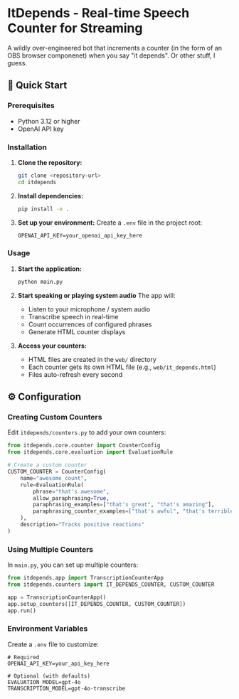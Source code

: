 # ItDepends - Real-time Speech Counter for Streaming

A wildly over-engineered bot that increments a counter (in the form of an OBS browser componenet) when you say "it depends". Or other stuff, I guess.

## 🚀 Quick Start

### Prerequisites

- Python 3.12 or higher
- OpenAI API key

### Installation

1. **Clone the repository:**
   ```bash
   git clone <repository-url>
   cd itdepends
   ```

2. **Install dependencies:**
   ```bash
   pip install -e .
   ```

3. **Set up your environment:**
   Create a `.env` file in the project root:
   ```env
   OPENAI_API_KEY=your_openai_api_key_here
   ```

### Usage

1. **Start the application:**
   ```bash
   python main.py
   ```

2. **Start speaking or playing system audio** The app will:
   - Listen to your microphone / system audio
   - Transcribe speech in real-time
   - Count occurrences of configured phrases
   - Generate HTML counter displays

3. **Access your counters:**
   - HTML files are created in the `web/` directory
   - Each counter gets its own HTML file (e.g., `web/it_depends.html`)
   - Files auto-refresh every second


## ⚙️ Configuration

### Creating Custom Counters

Edit `itdepends/counters.py` to add your own counters:

```python
from itdepends.core.counter import CounterConfig
from itdepends.core.evaluation import EvaluationRule

# Create a custom counter
CUSTOM_COUNTER = CounterConfig(
    name="awesome_count",
    rule=EvaluationRule(
        phrase="that's awesome",
        allow_paraphrasing=True,
        paraphrasing_examples=["that's great", "that's amazing"],
        paraphrasing_counter_examples=["that's awful", "that's terrible"]
    ),
    description="Tracks positive reactions"
)
```

### Using Multiple Counters

In `main.py`, you can set up multiple counters:

```python
from itdepends.app import TranscriptionCounterApp
from itdepends.counters import IT_DEPENDS_COUNTER, CUSTOM_COUNTER

app = TranscriptionCounterApp()
app.setup_counters([IT_DEPENDS_COUNTER, CUSTOM_COUNTER])
app.run()
```

### Environment Variables

Create a `.env` file to customize:

```env
# Required
OPENAI_API_KEY=your_api_key_here

# Optional (with defaults)
EVALUATION_MODEL=gpt-4o
TRANSCRIPTION_MODEL=gpt-4o-transcribe
```
